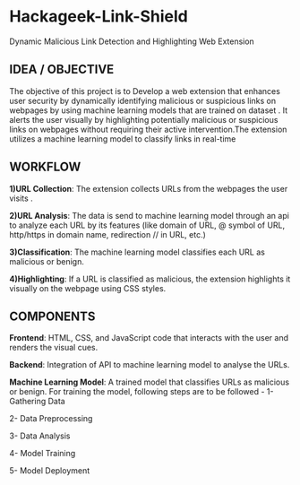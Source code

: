 # Hackageek-Link-Shield
Dynamic Malicious Link Detection and Highlighting Web Extension

## IDEA / OBJECTIVE

The objective of this project is to Develop a web extension that enhances user security by dynamically identifying malicious or suspicious links on webpages by using machine learning models that are trained on dataset . It alerts the user visually by highlighting potentially malicious or suspicious links on webpages  without requiring their active intervention.The extension utilizes a machine learning model to classify links in real-time

## WORKFLOW 

**1)URL Collection**: The extension collects URLs from the webpages the user visits .

**2)URL Analysis**: The data is send to machine learning model through an api to analyze each URL by its features (like domain of URL, @ symbol of URL, http/https in domain name, redirection // in URL, etc.)

**3)Classification**: The machine learning model classifies each URL as malicious or benign.

**4)Highlighting**: If a URL is classified as malicious, the extension highlights it visually on the webpage using CSS styles.


## COMPONENTS

**Frontend**: HTML, CSS, and JavaScript code that interacts with the user and renders the visual cues.

**Backend**: Integration of API to machine learning model to analyse the URLs.

**Machine Learning Model**: A trained model that classifies URLs as malicious or benign. 
For training the model, following steps are to be followed -
1- Gathering Data

2- Data Preprocessing

3- Data Analysis

4- Model Training

5- Model Deployment
